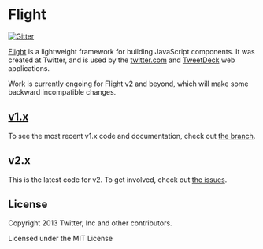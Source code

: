 # Flight

[![Gitter](https://badges.gitter.im/Join%20chat.svg)](https://gitter.im/flightjs/flight?utm_source=badge&utm_medium=badge&utm_campaign=pr-badge&utm_content=badge)

[Flight](http://flightjs.github.io/) is a lightweight framework for building JavaScript components. It was created at Twitter, and is used by the [twitter.com](https://twitter.com/) and [TweetDeck](https://tweetdeck.twitter.com/) web applications.

Work is currently ongoing for Flight v2 and beyond, which will make some backward incompatible changes.

## [v1.x][v1.x]

To see the most recent v1.x code and documentation, check out [the branch][v1.x].

## v2.x

This is the latest code for v2. To get involved, check out [the issues][v2-issues].

## License

Copyright 2013 Twitter, Inc and other contributors.

Licensed under the MIT License

[v1.x]: https://github.com/flightjs/flight/tree/v1.x
[v2-issues]: https://github.com/flightjs/flight/milestones/v2.0.0
